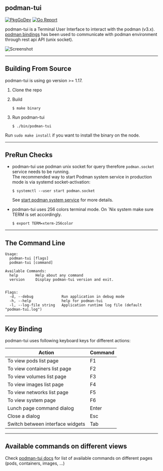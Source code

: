 ## podman-tui



[![PkgGoDev](https://pkg.go.dev/badge/github.com/containers/podman-tui)](https://pkg.go.dev/github.com/containers/podman-tui)
[![Go Report](https://goreportcard.com/badge/github.com/containers/podman-tui)](https://goreportcard.com/report/github.com/containers/podman-tui)

podman-tui is a Terminal User Interface to interact with the podman (v3.x).  
[podman bindings](https://github.com/containers/podman/tree/main/pkg/bindings) has been used to communicate with podman environment through rest api API (unix socket).

![Screenshot](./docs/podman-tui.gif)

---

## Building From Source

podman-tui is using go version >= 1.17. 
 1. Clone the repo
 2. Build

      ```shell
      $ make binary
      ```
 3. Run podman-tui

      ```shell
      $ ./bin/podman-tui
      ```

Run `sudo make install` if you want to install the binary on the node.

---

## PreRun Checks

* podman-tui use podman unix socket for query therefore `podman.socket` service needs to be running.  
    The recommended way to start Podman system service in production mode is via systemd socket-activation:  

    ```shell
    $ systemctl --user start podman.socket
    ```

    See [start podman system service](https://podman.io/blogs/2020/08/10/podman-go-bindings.html) for more details.

* podman-tui uses 256 colors terminal mode. On `Nix system make sure TERM is set accordingly.

    ```shell
    $ export TERM=xterm-256color
    ```

---

## The Command Line
```shell
Usage:
  podman-tui [flags]
  podman-tui [command]

Available Commands:
  help        Help about any command
  version     Display podman-tui version and exit.


Flags:
  -d, --debug             Run application in debug mode
  -h, --help              help for podman-tui
  -l, --log-file string   Application runtime log file (default "podman-tui.log")

```

---

## Key Binding

podman-tui uses following keyboard keys for different actions:

| Action                           | Command |
| -------------------------------- | ------- |
| To view pods list page           | F1      |
| To view containers list page     | F2      |
| To view volumes list page        | F3      |
| To view images list page         | F4      |
| To view networks list page       | F5      |
| To view system page              | F6      |
| Lunch page command dialog        | Enter   |
| Close a dialog                   | Esc     |
| Switch between interface widgets | Tab     |


---

## Available commands on different views

Check [podman-tui docs](./docs/README.md) for list of available commands on different pages (pods, containers, images, ...)

